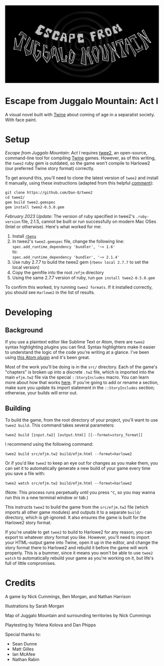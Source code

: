 ![Escape from Juggalo Mountain title](src/img/title_screen_image.png "Logo Title Text")

# Escape from Juggalo Mountain: Act I

A visual novel built with [Twine](http://twinery.org/) about coming of age in a separatist society. With face paint.

# Setup

_Escape from Juggalo Mountain: Act I_ requires [twee2](https://github.com/Dan-Q/twee2), an open-source, command-line tool for compiling [Twine](http://twinery.org/) games. However, as of this writing, the `twee2` ruby gem is outdated, so the game won't compile to Harlowe2 (our preferred Twine story format) correctly.

To get around this, you'll need to clone the latest version of `twee2` and install it manually, using these instructions (adapted from this helpful [comment](https://github.com/Dan-Q/twee2/issues/36#issuecomment-383277996)):

```
git clone https://github.com/Dan-Q/twee2
cd twee2/
gem build twee2.gemspec
gem install twee2-0.5.0.gem
```

_February 2023 Update_: The version of ruby specified in twee2's `.ruby-version` file, 2.1.5, cannot be built or run successfully on modern Mac OSes (Intel or otherwise). Here's what worked for me:

1. Install [`rbenv`](https://github.com/rbenv/rbenv)
2. In twee2's `twee2.gemspec` file, change the following line:  
   `spec.add_runtime_dependency 'bundler', '~> 1.6'`  
   to:  
   `spec.add_runtime_dependency 'bundler', '~> 2.1.4'`
3. Use ruby 2.7.7 to build the twee2 gem (`rbenv local 2.7.7` to set the local version)
4. Copy the gemfile into the root `/efjm` directory
5. Using the same 2.7.7 version of ruby, run `gem install twee2-0.5.0.gem`

To confirm this worked, try running `twee2 formats`. If it installed correctly, you should see `Harlowe2` in the list of results.

# Developing

## Background

If you use a plaintext editor like Sublime Text or Atom, there are `twee2` syntax highlighting plugins you can find. Syntax highlighters make it easier to understand the logic of the code you're writing at a glance. I've been using [this Atom plugin](https://github.com/bvautour/language-twee2) and it's been great.

Most of the work you'll be doing is in the `src/` directory. Each of the game's "chapters" is broken up into a discrete `.tw2` file, which is imported into the main `efjm.tw2` file via the special `::StoryIncludes` macro. You can learn more about how that works [here](https://dan-q.github.io/twee2/documentation.html#includes). If you're going to add or rename a section, make sure you update its import statement in the `::StoryIncludes` section; otherwise, your builds will error out.

## Building

To build the game, from the root directory of your project, you'll want to use `twee2 build`. This command takes several parameters:

`twee2 build [input.tw2] [output.html] [[--format=story_format]]`

I recommend using the following command:

`twee2 build src/efjm.tw2 build/efjm.html --format=harlowe2`

Or if you'd like `twee2` to keep an eye out for changes as you make them, you can set it to automatically generate a new build of your game every time you save a file with:

`twee2 watch src/efjm.tw2 build/efjm.html --format=harlowe2`

(Note: This process runs perpetually until you press `^C`, so you may wanna run this in a new terminal window or tab.)

This instructs `twee2` to build the game from the `src/efjm.tw2` file (which imports all other game modules) and outputs it to a separate `build/` directory, which is git-ignored. It also ensures the game is built for the Harlowe2 story format.

If you're unable to get `twee2` to build to Harlowe2 for any reason, you can export to whatever story format you like. However, you'll need to import your HTML-output game into Twine, open it up in the editor, and change the story format there to Harlowe2 and rebuild it before the game will work properly. This is a bummer, since it means you won't be able to use `twee2 watch` to automatically rebuild your game as you're working on it, but life's full of little compromises.

# Credits

A game by Nick Cummings, Ben Morgan, and Nathan Harrison

Illustrations by Sarah Morgan

Map of Juggalo Mountain and surrounding territories by Nick Cummings

Playtesting by Yelena Kolova and Dan Phipps

Special thanks to:

- Sean Dunne
- Matt Gilles
- Ian McAfee
- Nathan Rabin
